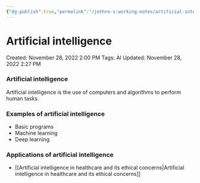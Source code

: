 ```yaml
---
{"dg-publish":true,"permalink":"/jethro-s-working-notes/artificial-intelligence/","dgPassFrontmatter":true}
---
```



# Artificial intelligence

Created: November 28, 2022 2:00 PM
Tags: AI
Updated: November 28, 2022 2:27 PM

### Artificial intelligence

Artificial intelligence is the use of computers and algorithms to perform human tasks.

### Examples of artificial intelligence

- Basic programs
- Machine learning
- Deep learning

### Applications of artificial intelligence

- [[Artificial intelligence in healthcare and its ethical concerns\|Artificial intelligence in healthcare and its ethical concerns]]